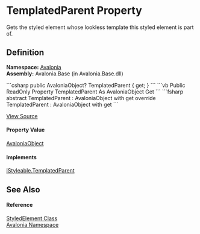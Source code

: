 # TemplatedParent Property


Gets the styled element whose lookless template this styled element is part of.



## Definition
**Namespace:** <a href="N_Avalonia">Avalonia</a>  
**Assembly:** Avalonia.Base (in Avalonia.Base.dll)

<Tabs groupId="api-code-preview">
<TabItem value="csharp" label="C#">
```csharp
public AvaloniaObject? TemplatedParent { get; }
```
</TabItem>
<TabItem value="vb" label="VB">
```vb
Public ReadOnly Property TemplatedParent As AvaloniaObject
	Get
```
</TabItem>
<TabItem value="fsharp" label="F#">
```fsharp
abstract TemplatedParent : AvaloniaObject with get
override TemplatedParent : AvaloniaObject with get
```
</TabItem>
</Tabs>



<a href="https://github.com/AvaloniaUI/Avalonia/tree/master/src/Avalonia.Base/StyledElement.cs#L256" title="View the source code">View Source</a>



#### Property Value
<a href="T_Avalonia_AvaloniaObject">AvaloniaObject</a>

#### Implements
<a href="P_Avalonia_Styling_IStyleable_TemplatedParent">IStyleable.TemplatedParent</a>  


## See Also


#### Reference
<a href="T_Avalonia_StyledElement">StyledElement Class</a>  
<a href="N_Avalonia">Avalonia Namespace</a>  

